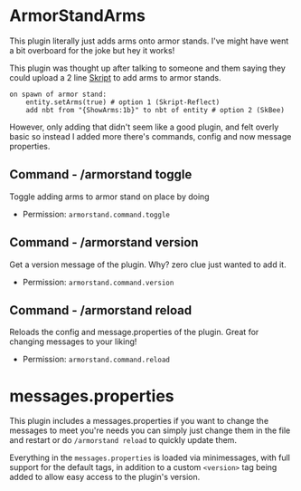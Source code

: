 # ArmorStandArms

This plugin literally just adds arms onto armor stands. I've might have went a bit overboard for the joke but hey it works!

This plugin was thought up after talking to someone and them saying they could upload a 2 line [Skript](https://github.com/SkriptLang/Skript) to add arms to armor stands.

```
on spawn of armor stand:
    entity.setArms(true) # option 1 (Skript-Reflect)
    add nbt from "{ShowArms:1b}" to nbt of entity # option 2 (SkBee)
```

However, only adding that didn't seem like a good plugin, and felt overly basic so instead I added more there's commands, config and now message properties.

## Command - /armorstand toggle
Toggle adding arms to armor stand on place by doing
- Permission: `armorstand.command.toggle`

## Command - /armorstand version
Get a version message of the plugin. Why? zero clue just wanted to add it.
- Permission: `armorstand.command.version`

## Command - /armorstand reload
Reloads the config and message.properties of the plugin. Great for changing messages to your liking!
- Permission: `armorstand.command.reload`

# messages.properties
This plugin includes a messages.properties if you want to change the messages to meet you're needs
you can simply just change them in the file and restart or do `/armorstand reload` to quickly update them.

Everything in the `messages.properties` is loaded via minimessages, with full support for the default tags,
in addition to a custom `<version>` tag being added to allow easy access to the plugin's version.